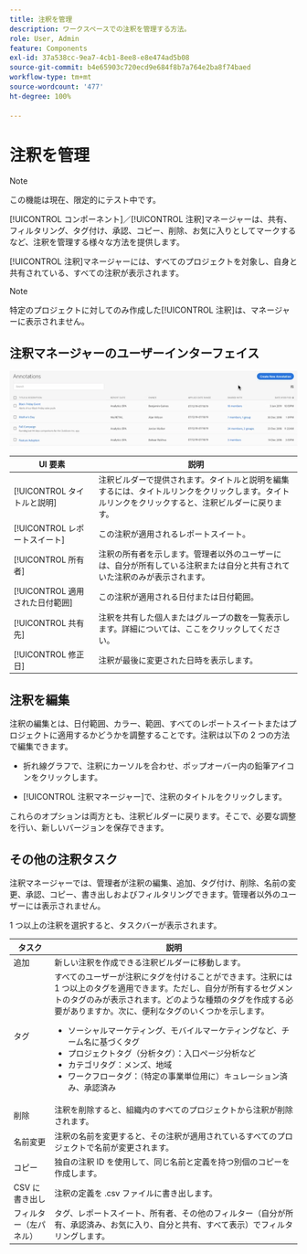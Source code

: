 ```yaml
---
title: 注釈を管理
description: ワークスペースでの注釈を管理する方法。
role: User, Admin
feature: Components
exl-id: 37a538cc-9ea7-4cb1-8ee8-e8e474ad5b08
source-git-commit: b4e65903c720ecd9e684f8b7a764e2ba8f74baed
workflow-type: tm+mt
source-wordcount: '477'
ht-degree: 100%

---
```


# 注釈を管理

>[!NOTE]
>
>この機能は現在、限定的にテスト中です。

[!UICONTROL コンポーネント]／[!UICONTROL 注釈]マネージャーは、共有、フィルタリング、タグ付け、承認、コピー、削除、お気に入りとしてマークするなど、注釈を管理する様々な方法を提供します。

[!UICONTROL 注釈]マネージャーには、すべてのプロジェクトを対象し、自身と共有されている、すべての注釈が表示されます。

>[!NOTE]
>
>特定のプロジェクトに対してのみ作成した[!UICONTROL 注釈]は、マネージャーに表示されません。

## 注釈マネージャーのユーザーインターフェイス

![](assets/annotation-mgr.png)

| UI 要素 | 説明 |
| --- | --- | 
| [!UICONTROL タイトルと説明] | 注釈ビルダーで提供されます。タイトルと説明を編集するには、タイトルリンクをクリックします。タイトルリンクをクリックすると、注釈ビルダーに戻ります。 |
| [!UICONTROL レポートスイート] | この注釈が適用されるレポートスイート。 |
| [!UICONTROL 所有者] | 注釈の所有者を示します。管理者以外のユーザーには、自分が所有している注釈または自分と共有されていた注釈のみが表示されます。 |
| [!UICONTROL 適用された日付範囲] | この注釈が適用される日付または日付範囲。 |
| [!UICONTROL 共有先] | 注釈を共有した個人またはグループの数を一覧表示します。詳細については、ここをクリックしてください。 |
| [!UICONTROL 修正日] | 注釈が最後に変更された日時を表示します。 |

## 注釈を編集

注釈の編集とは、日付範囲、カラー、範囲、すべてのレポートスイートまたはプロジェクトに適用するかどうかを調整することです。注釈は以下の 2 つの方法で編集できます。

* 折れ線グラフで、注釈にカーソルを合わせ、ポップオーバー内の鉛筆アイコンをクリックします。

* [!UICONTROL 注釈マネージャー]で、注釈のタイトルをクリックします。

これらのオプションは両方とも、注釈ビルダーに戻ります。そこで、必要な調整を行い、新しいバージョンを保存できます。

## その他の注釈タスク

注釈マネージャーでは、管理者が注釈の編集、追加、タグ付け、削除、名前の変更、承認、コピー、書き出しおよびフィルタリングできます。管理者以外のユーザーには表示されません。

1 つ以上の注釈を選択すると、タスクバーが表示されます。

| タスク | 説明 |
| --- | --- |
| 追加 | 新しい注釈を作成できる注釈ビルダーに移動します。 |
| タグ | すべてのユーザーが注釈にタグを付けることができます。注釈には 1 つ以上のタグを適用できます。ただし、自分が所有するセグメントのタグのみが表示されます。どのような種類のタグを作成する必要がありますか。次に、便利なタグのいくつかを示します。<ul><li>ソーシャルマーケティング、モバイルマーケティングなど、チーム名に基づくタグ</li><li>プロジェクトタグ（分析タグ）：入口ページ分析など</li><li>カテゴリタグ：メンズ、地域</li><li>ワークフロータグ：（特定の事業単位用に）キュレーション済み、承認済み</li></ul> |
| 削除 | 注釈を削除すると、組織内のすべてのプロジェクトから注釈が削除されます。 |
| 名前変更 | 注釈の名前を変更すると、その注釈が適用されているすべてのプロジェクトで名前が変更されます。 |
| コピー | 独自の注釈 ID を使用して、同じ名前と定義を持つ別個のコピーを作成します。 |
| CSV に書き出し | 注釈の定義を .csv ファイルに書き出します。 |
| フィルター（左パネル） | タグ、レポートスイート、所有者、その他のフィルター（自分が所有、承認済み、お気に入り、自分と共有、すべて表示）でフィルタリングします。 |
